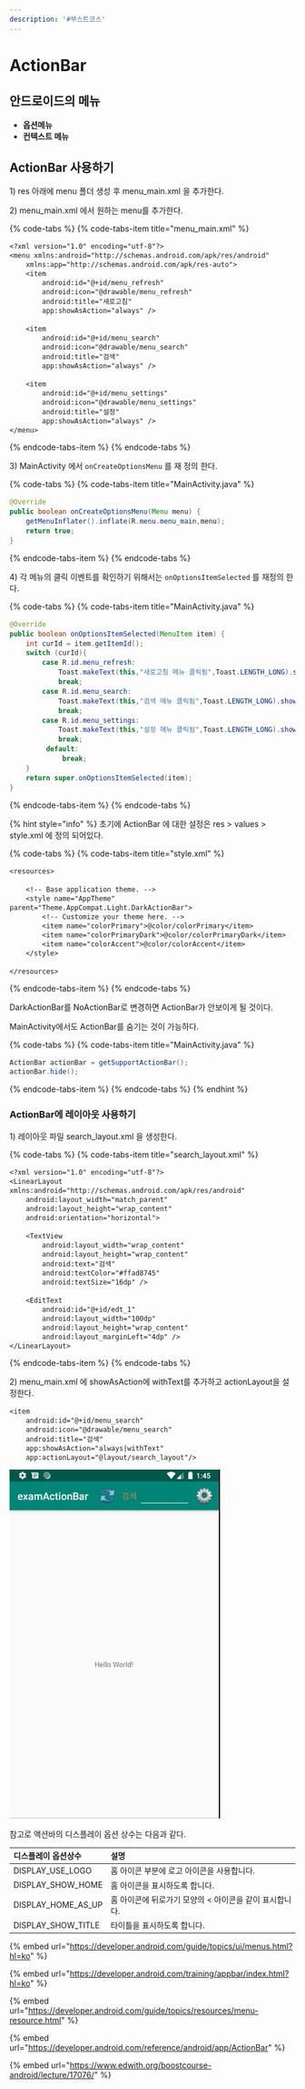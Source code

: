 ```yaml
---
description: '#부스트코스'
---
```


# ActionBar

## 안드로이드의 메뉴 

* **옵션메뉴** 
* **컨텍스트 메뉴** 

## ActionBar 사용하기 

1\) res 아래에 menu 폴더 생성 후 menu\_main.xml 을 추가한다.

2\) menu\_main.xml 에서 원하는 menu를 추가한다. 

{% code-tabs %}
{% code-tabs-item title="menu\_main.xml" %}
```markup
<?xml version="1.0" encoding="utf-8"?>
<menu xmlns:android="http://schemas.android.com/apk/res/android"
    xmlns:app="http://schemas.android.com/apk/res-auto">
    <item
        android:id="@+id/menu_refresh"
        android:icon="@drawable/menu_refresh"
        android:title="새로고침"
        app:showAsAction="always" />

    <item
        android:id="@+id/menu_search"
        android:icon="@drawable/menu_search"
        android:title="검색"
        app:showAsAction="always" />

    <item
        android:id="@+id/menu_settings"
        android:icon="@drawable/menu_settings"
        android:title="설정"
        app:showAsAction="always" />
</menu>

```
{% endcode-tabs-item %}
{% endcode-tabs %}

  3\) MainActivity 에서 `onCreateOptionsMenu` 를 재 정의 한다. 

{% code-tabs %}
{% code-tabs-item title="MainActivity.java" %}
```java
@Override
public boolean onCreateOptionsMenu(Menu menu) {
    getMenuInflater().inflate(R.menu.menu_main,menu);
    return true;
}
```
{% endcode-tabs-item %}
{% endcode-tabs %}

4\) 각 메뉴의 클릭 이벤트를 확인하기 위해서는 `onOptionsItemSelected` 를 재정의 한다. 

{% code-tabs %}
{% code-tabs-item title="MainActivity.java" %}
```java
@Override
public boolean onOptionsItemSelected(MenuItem item) {
    int curId = item.getItemId();
    switch (curId){
        case R.id.menu_refresh:
            Toast.makeText(this,"새로고침 메뉴 클릭됨",Toast.LENGTH_LONG).show();
            break;
        case R.id.menu_search:
            Toast.makeText(this,"검색 메뉴 클릭됨",Toast.LENGTH_LONG).show();
            break;
        case R.id.menu_settings:
            Toast.makeText(this,"설정 메뉴 클릭됨",Toast.LENGTH_LONG).show();
            break;
         default:
             break;
    }
    return super.onOptionsItemSelected(item);
}
```
{% endcode-tabs-item %}
{% endcode-tabs %}

{% hint style="info" %}
초기에 ActionBar 에 대한 설정은 res &gt; values &gt; style.xml 에 정의 되어있다. 

{% code-tabs %}
{% code-tabs-item title="style.xml" %}
```markup
<resources>

    <!-- Base application theme. -->
    <style name="AppTheme" parent="Theme.AppCompat.Light.DarkActionBar">
        <!-- Customize your theme here. -->
        <item name="colorPrimary">@color/colorPrimary</item>
        <item name="colorPrimaryDark">@color/colorPrimaryDark</item>
        <item name="colorAccent">@color/colorAccent</item>
    </style>

</resources>
```
{% endcode-tabs-item %}
{% endcode-tabs %}

DarkActionBar를 NoActionBar로 변경하면 ActionBar가 안보이게 될 것이다. 

MainActivity에서도 ActionBar를 숨기는 것이 가능하다. 

{% code-tabs %}
{% code-tabs-item title="MainActivity.java" %}
```java
ActionBar actionBar = getSupportActionBar();
actionBar.hide();
```
{% endcode-tabs-item %}
{% endcode-tabs %}
{% endhint %}

### ActionBar에 레이아웃 사용하기 

1\) 레이아웃 파일 search\_layout.xml 을 생성한다. 

{% code-tabs %}
{% code-tabs-item title="search\_layout.xml" %}
```markup
<?xml version="1.0" encoding="utf-8"?>
<LinearLayout xmlns:android="http://schemas.android.com/apk/res/android"
    android:layout_width="match_parent"
    android:layout_height="wrap_content"
    android:orientation="horizontal">

    <TextView
        android:layout_width="wrap_content"
        android:layout_height="wrap_content"
        android:text="검색"
        android:textColor="#ffad8745"
        android:textSize="16dp" />

    <EditText
        android:id="@+id/edt_1"
        android:layout_width="100dp"
        android:layout_height="wrap_content"
        android:layout_marginLeft="4dp" />
</LinearLayout>
```
{% endcode-tabs-item %}
{% endcode-tabs %}

2\) menu\_main.xml 에 showAsAction에 withText를 추가하고 actionLayout을 설정한다. 

```text
<item
    android:id="@+id/menu_search"
    android:icon="@drawable/menu_search"
    android:title="검색"
    app:showAsAction="always|withText"
    app:actionLayout="@layout/search_layout"/>
```

![](../.gitbook/assets/actionbar.JPG)

참고로 액션바의 디스플레이 옵션 상수는 다음과 같다. 

| **디스플레이 옵션상수** | **설명** |
| :--- | :--- |
| DISPLAY\_USE\_LOGO | 홈 아이콘 부분에 로고 아이콘을 사용합니다. |
| DISPLAY\_SHOW\_HOME | 홈 아이콘을 표시하도록 합니다.  |
| DISPLAY\_HOME\_AS\_UP | 홈 아이콘에 뒤로가기 모양의 &lt; 아이콘을 같이 표시합니다. |
| DISPLAY\_SHOW\_TITLE | 타이틀을 표시하도록 합니다.  |

{% embed url="https://developer.android.com/guide/topics/ui/menus.html?hl=ko" %}

{% embed url="https://developer.android.com/training/appbar/index.html?hl=ko" %}

{% embed url="https://developer.android.com/guide/topics/resources/menu-resource.html" %}

{% embed url="https://developer.android.com/reference/android/app/ActionBar" %}

{% embed url="https://www.edwith.org/boostcourse-android/lecture/17076/" %}



